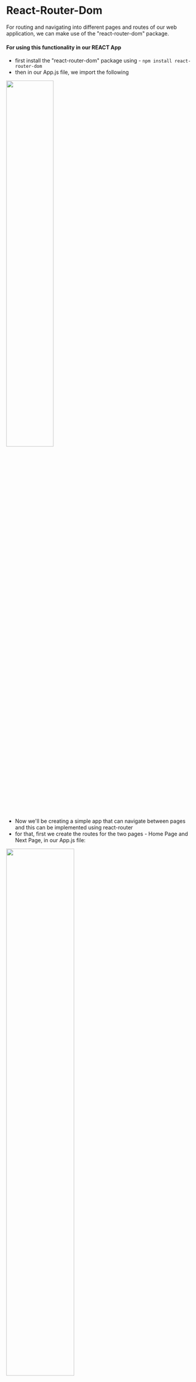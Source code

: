 # React-Router-Dom

For routing and navigating into different pages and routes of our web application, we can make use of the "react-router-dom" package.

#### For using this functionality in our REACT App

- first install the "react-router-dom" package using - ``npm install react-router-dom``
- then in our App.js file, we import the following 

<img src="https://user-images.githubusercontent.com/90638995/182850255-7648bff9-c6a1-4002-91bc-d83860a333ee.png" width=50% />

- Now we'll be creating a simple app that can navigate between pages and this can be implemented using react-router
- for that, first we create the routes for the two pages - Home Page and Next Page, in our App.js file:

<img src= "https://user-images.githubusercontent.com/90638995/182858021-9641d333-fa4d-4155-969c-d697240d7806.png" width=60% />

Home.js (default page having path of just '/')

<img src="https://user-images.githubusercontent.com/90638995/182858843-62dd3392-1173-4bb3-96f2-4787342e6bf2.png" width=60% />

 - in here we wrap the `button` tag with a `Link` tag from react-router-dom, which provides accessible navigation around your application and we set the `to` attribute to "/nextpage" so that whenever user clicks on it, then it will redirect into the route having a path of "/nextpage" in our App
 
 - in our App.js we defined the route for "/nextpage" i.e. to render the `<Nextpage />` component in our App.
 ![image](https://user-images.githubusercontent.com/90638995/182861632-04e9b6f0-f933-4cd6-a50e-b9d301f7a2e0.png)

- similary in Nextpage.js, we route the button back to the home page

Nextpage.js (having a path of '/nextpage')

![image](https://user-images.githubusercontent.com/90638995/182864228-cd4698da-79a9-407b-abad-77481e9143a4.png)

- now we test the react-router-dom functionality by running the app in dev mode - `npm run start`

![ezgif com-gif-maker (2)](https://user-images.githubusercontent.com/90638995/182866460-ee3fd9cf-4165-4dd3-bdf4-7f5cd9bc1c56.gif)




